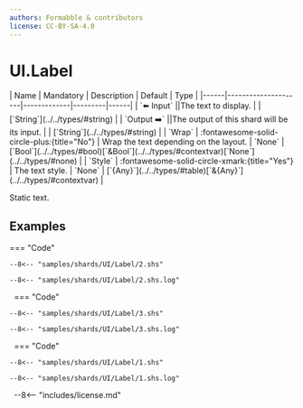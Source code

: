 ```yaml
---
authors: Formabble & contributors
license: CC-BY-SA-4.0
---
```



# UI.Label

<div class="sh-parameters" markdown="1">
| Name | Mandatory | Description | Default | Type |
|------|---------------------|-------------|---------|------|
| `⬅️ Input` ||The text to display. | | [`String`](../../types/#string) |
| `Output ➡️` ||The output of this shard will be its input. | | [`String`](../../types/#string) |
| `Wrap` | :fontawesome-solid-circle-plus:{title="No"}  | Wrap the text depending on the layout. | `None` | [`Bool`](../../types/#bool)[`&Bool`](../../types/#contextvar)[`None`](../../types/#none) |
| `Style` | :fontawesome-solid-circle-xmark:{title="Yes"}  | The text style. | `None` | [`{Any}`](../../types/#table)[`&{Any}`](../../types/#contextvar) |

</div>

Static text.

## Examples

=== "Code"

  ```x86asm linenums="1"
  --8<-- "samples/shards/UI/Label/2.shs"
  ```

  ```
  --8<-- "samples/shards/UI/Label/2.shs.log"
  ```
&nbsp;
=== "Code"

  ```x86asm linenums="1"
  --8<-- "samples/shards/UI/Label/3.shs"
  ```

  ```
  --8<-- "samples/shards/UI/Label/3.shs.log"
  ```
&nbsp;
=== "Code"

  ```x86asm linenums="1"
  --8<-- "samples/shards/UI/Label/1.shs"
  ```

  ```
  --8<-- "samples/shards/UI/Label/1.shs.log"
  ```
&nbsp;
--8<-- "includes/license.md"

